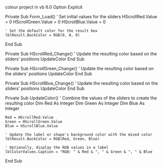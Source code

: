 colour project in vb 6.0
Option Explicit

Private Sub Form_Load()
    ' Set initial values for the sliders
    HScrollRed.Value = 0
    HScrollGreen.Value = 0
    HScrollBlue.Value = 0
    
    ' Set the default color for the result box
    lblResult.BackColor = RGB(0, 0, 0)
End Sub

Private Sub HScrollRed_Change()
    ' Update the resulting color based on the sliders' positions
    UpdateColor
End Sub

Private Sub HScrollGreen_Change()
    ' Update the resulting color based on the sliders' positions
    UpdateColor
End Sub

Private Sub HScrollBlue_Change()
    ' Update the resulting color based on the sliders' positions
    UpdateColor
End Sub

Private Sub UpdateColor()
    ' Combine the values of the sliders to create the resulting color
    Dim Red As Integer
    Dim Green As Integer
    Dim Blue As Integer
    
    Red = HScrollRed.Value
    Green = HScrollGreen.Value
    Blue = HScrollBlue.Value
    
    ' Update the label or shape's background color with the mixed color
    lblResult.BackColor = RGB(Red, Green, Blue)
    
    ' Optionally, display the RGB values in a label
    lblColorValues.Caption = "RGB: " & Red & ", " & Green & ", " & Blue
End Sub





